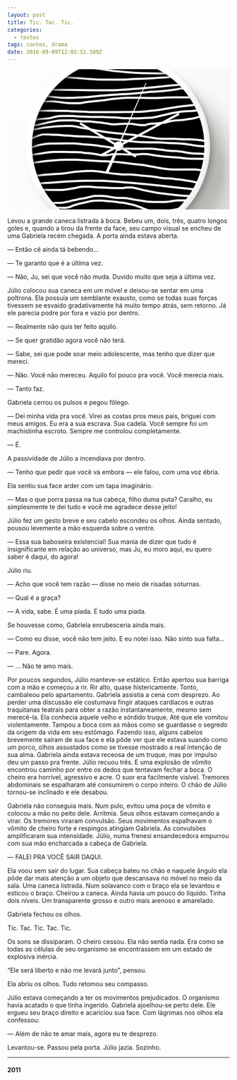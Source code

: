 ```yaml
---
layout: post
title: Tic. Tac. Tic.
categories:
  - textos
tags: contos, drama
date: 2016-09-09T12:02:51.589Z
---
```

![](/images/uploads/1_agb-jabdd48vf37pegkniw.png)

Levou a grande caneca listrada à boca. Bebeu um, dois, três, quatro longos goles e, quando a tirou da frente da face, seu campo visual se encheu de uma Gabriela recém chegada. A porta ainda estava aberta.

— Então cê ainda tá bebendo…

— Te garanto que é a última vez.

— Não, Ju, sei que você não muda. Duvido muito que seja a última vez.

Júlio colocou sua caneca em um móvel e deixou-se sentar em uma poltrona. Ela possuía um semblante exausto, como se todas suas forças tivessem se esvaído gradativamente há muito tempo atrás, sem retorno. Já ele parecia podre por fora e vazio por dentro.

— Realmente não quis ter feito aquilo.

— Se quer gratidão agora você não terá.

— Sabe, sei que pode soar meio adolescente, mas tenho que dizer que mereci.

— Não. Você não mereceu. Aquilo foi pouco pra você. Você merecia mais.

— Tanto faz.

Gabriela cerrou os pulsos e pegou fôlego.

— Dei minha vida pra você. Virei as costas pros meus pais, briguei com meus amigos. Eu era a sua escrava. Sua cadela. Você sempre foi um machistinha escroto. Sempre me controlou completamente.

— É.

A passividade de Júlio a incendiava por dentro.

— Tenho que pedir que você vá embora — ele falou, com uma voz ébria.

Ela sentiu sua face arder com um tapa imaginário.

— Mas o que porra passa na tua cabeça, filho duma puta? Caralho, eu simplesmente te dei tudo e você me agradece desse jeito!

Júlio fez um gesto breve e seu cabelo escondeu os olhos. Ainda sentado, pousou levemente a mão esquerda sobre o ventre.

— Essa sua baboseira existencial! Sua mania de dizer que tudo é insignificante em relação ao universo, mas Ju, eu moro aqui, eu quero saber é daqui, do agora!

Júlio riu.

— Acho que você tem razão — disse no meio de risadas soturnas.

— Qual é a graça?

— A vida, sabe. É uma piada. É tudo uma piada.

Se houvesse como, Gabriela enrubesceria ainda mais.

— Como eu disse, você não tem jeito. E eu notei isso. Não sinto sua falta…

— Pare. Agora.

— … Não te amo mais.

Por poucos segundos, Júlio manteve-se estático. Então apertou sua barriga com a mão e começou a rir. Rir alto, quase histericamente. Tonto, cambaleou pelo apartamento. Gabriela assistia a cena com desprezo. Ao perder uma discussão ele costumava fingir ataques cardíacos e outras traquitanas teatrais para obter a razão instantaneamente, mesmo sem merecê-la. Ela conhecia aquele velho e sórdido truque. Até que ele vomitou violentamente. Tampou a boca com as mãos como se guardasse o segredo da origem da vida em seu estômago. Fazendo isso, alguns cabelos brevemente saíram de sua face e ela pôde ver que ele estava suando como um porco, olhos assustados como se tivesse mostrado a real intenção de sua alma. Gabriela ainda estava receosa de um truque, mas por impulso deu um passo pra frente. Júlio recuou três. E uma explosão de vômito encontrou caminho por entre os dedos que tentavam fechar a boca. O cheiro era horrível, agressivo e acre. O suor era facilmente visível. Tremores abdominais se espalharam até consumirem o corpo inteiro. O chão de Júlio tornou-se inclinado e ele desabou.

Gabriela não conseguia mais. Num pulo, evitou uma poça de vômito e colocou a mão no peito dele. Arritmia. Seus olhos estavam começando a virar. Os tremores viraram convulsão. Seus movimentos espalhavam o vômito de cheiro forte e respingos atingiam Gabriela. As convulsões amplificaram sua intensidade. Júlio, numa frenesi ensandecedora empurrou com sua mão encharcada a cabeça de Gabriela.

— FALEI PRA VOCÊ SAIR DAQUI.

Ela voou sem sair do lugar. Sua cabeça bateu no chão e naquele ângulo ela pôde dar mais atenção a um objeto que descansava no móvel no meio da sala. Uma caneca listrada. Num solavanco com o braço ela se levantou e esticou o braço. Cheirou a caneca. Ainda havia um pouco do líquido. Tinha dois níveis. Um transparente grosso e outro mais arenoso e amarelado.

Gabriela fechou os olhos.

Tic. Tac. Tic. Tac. Tic.

Os sons se dissiparam. O cheiro cessou. Ela não sentia nada. Era como se todas as células de seu organismo se encontrassem em um estado de explosiva inércia.

“Ele será liberto e não me levará junto”, pensou.

Ela abriu os olhos. Tudo retomou seu compasso.

Júlio estava começando a ter os movimentos prejudicados. O organismo havia acatado o que tinha ingerido. Gabriela ajoelhou-se perto dele. Ele ergueu seu braço direito e acariciou sua face. Com lágrimas nos olhos ela confessou:

— Além de não te amar mais, agora eu te desprezo.

Levantou-se. Passou pela porta. Júlio jazia. Sozinho.

---
#### 2011
